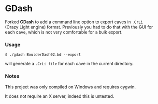 # GDash #

Forked **GDash** to add a command line option to export caves in `.CrLi` (Crazy Light engine) format. Previously you had to do that with the GUI for each cave, which is not very comfortable for a bulk export.

### Usage

    $ ./gdash BoulderDash02.bd --export

will generate a `.CrLi file` for each cave in the current directory.

### Notes

This project was only compiled on Windows and requires cygwin.


It does not require an X server, indeed this is untested.
